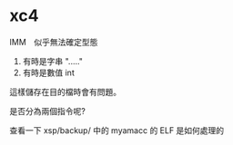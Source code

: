 # xc4

IMM　似乎無法確定型態

1. 有時是字串 "....."
2. 有時是數值 int

這樣儲存在目的檔時會有問題。

是否分為兩個指令呢?

查看一下 xsp/backup/ 中的 myamacc 的 ELF 是如何處理的